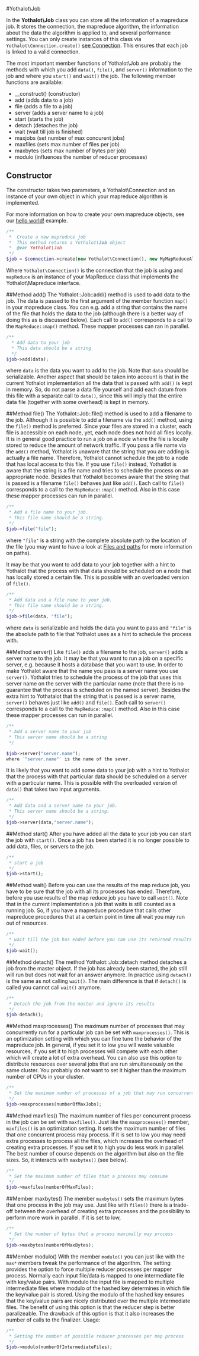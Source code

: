 #Yothalot\Job

In the **Yothalot\Job** class you can store all the information of a
mapreduce job. It stores the connection, the mapreduce algorithm, the
information about the data the algorithm is applied to, and several
performance settings. You can only create instances of this class via
`Yothalot\Connection.create()` [see Connection](copernica-docs:Yothalot/connection "Connection").
This ensures that each job is linked to a valid connection. 

The most important member functions of Yothalot\Job are probably the
methods with which you add `data()`, `file()`, and `server()` information
to the job and where you `start()` and `wait()` the job. The following
member functions are available: 

- __construct() (constructor)
- add (adds data to a job)
- file (adds a file to a job)
- server (adds a server name to a job)
- start (starts the job)
- detach (detaches the job)
- wait (wait till job is finished)
- maxjobs (set number of max concurent jobs)
- maxfiles (sets max number of files per job)
- maxbytes (sets max number of bytes per job)
- modulo (influences the number of reducer processes)

## Constructor

The constructor takes two parameters, a Yothalot\Connection and an instance of
your own object in which your mapreduce algorithm is implemented.

For more information on how to create your own mapreduce objects, see our [hello world!](copernica-docs:Yothalot/helloworld "Hello world!") example.

```php
/**
 *  Create a new mapreduce job
 *  This method returns a Yothalot\Job object
 *  @var Yothalot\Job
 */
$job = $connection->create(new Yothalot\Connection(), new MyMapReduceAlgorithm());
```
Where `Yothalot\Connection()` is the connection that the job is using and
`mapReduce` is an instance of your MapReduce class that implements the
Yothalot\Mapreduce interface.

##Method add()
The Yothalot::Job::add() method is used to add data to the job. The data
is passed to the first argument of the member function `map()` in your
mapreduce class. You can e.g. add a string that contains the name of
the file that holds the data to the job (although there is a better way
of doing this as is discussed below). Each call to `add()` corresponds
to a call to the `MapReduce::map()` method. These mapper processes can
ran in parallel. 

```php
/**
  * Add data to your job
  * This data should be a string
  */
$job->add(data);
```
where `data` is the data you want to add to the job. Note that `data`
should be serializable. Another aspect that should be taken into
account is that in the current Yothalot implementation all the data
that is passed with `add()` is kept in memory. So, do not parse a
data file yourself and add each datum from this file with a separate
call to `data()`, since this will imply that the entire data file
(together with some overhead) is kept in memory.

##Method file()
The Yothalot::Job::file() method is used to add a filename to the job.
Although it is possible to add a filename via the `add()` method, using
the `file()` method is preferred. Since your files are stored in a cluster,
each file is accessible on each node, yet, each node does not hold all
files locally. It is in general good practice to run a job on a node where
the file is locally stored to reduce the amount of network traffic. If you
pass a file name via the `add()` method, Yothalot is unaware that the
string that you are adding is actually a file name. Therefore, Yothalot
cannot schedule the job to a node that has local access to this file. If
you use `file()` instead, Yothatlot is aware that the string is a file
name and tries to schedule the process on an appropriate node. Besides
that Yothalot becomes aware that the string that is passed is a filename
`file()` behaves just like `add()`. Each call to `file()` corresponds
to a call to the `MapReduce::map()` method. Also in this case these
mapper processes can run in parallel.

```php
/**
 * Add a file name to your job.
 * This file name should be a string.
 */
$job->file("file");
```
where `"file"` is a string with the complete absolute path to the location
of the file (you may want to have a look at [Files and paths](LINK) for
more information on paths).

It may be that you want to add data to your job together with a hint
to Yothalot that the process with that data should be scheduled on a
node that has locally stored a certain file. This is possible with an
overloaded version of `file()`.

```php
/**
 * Add data and a file name to your job.
 * This file name should be a string.
 */
$job->file(data, "file");
```
where `data` is serializable and holds the data you want to pass and
`"file"` is the absolute path to file that Yothalot uses as a hint to
schedule the process with.

##Method server()
Like `file()` adds a filename to the job, `server()` adds a server name
to the job. It may be that you want to run a job on a specific server,
e.g. because it hosts a database that you want to use. In order to make
Yothalot aware that the name you pass is a server name you use `server()`.
Yothalot tries to schedule the process of the job that uses this server
name on the server with the particular name (note that there is no
guarantee that the process is scheduled on the named server). Besides
the extra hint to Yothatalot that the string that is passed is a server
name, `server()` behaves just like `add()` and `file()`. Each call to
`server()` corresponds to a call to the `MapReduce::map()` method. Also
in this case these mapper processes can run in parallel.
```php
/**
 * Add a server name to your job
 * This server name should be a string
 */

$job->server("server.name");
where `"server.name"` is the name of the sever.
```
It is likely that you want to add some data to your job with a hint to
Yothalot that the process with that particular data should be scheduled
on a server with a particular name. This is possible with the overloaded
version of `data()` that takes two input arguments. 
```php
/**
 * Add data and a server name to your job.
 * This server name should be a string.
 */
$job->server(data,"server.name");
```

##Method start()
After you have added all the data to your job you can start the job
with `start()`. Once a job has been started it is no longer possible
to add data, files, or servers to the job.
```php
/**
 * start a job
 */
$job->start();
```

##Method wait()
Before you can use the results of the map reduce job, you have to be
sure that the job with all its processes has ended. Therefore, before
you use results of the map reduce job you have to call `wait()`. Note
that in the current implementation a job that waits is still counted
as a running job. So, if you have a mapreduce procedure that calls
other mapreduce procedures that at a certain point in time all wait
you may run out of resources.
```php
/**
 * wait till the job has ended before you can use its returned results
 */
$job-wait();
```

##Method detach()
The method Yothalot::Job::detach method detaches a job from the master
object. If the job has already been started, the job still will run but
does not wait for an answer anymore. In practice using `detach()` is the
same as not calling `wait()`. The main difference is that if `detach()`
is called you cannot call `wait()` anymore.

```php
/**
 * Detach the job from the master and ignore its results
 */ 
$job-detach();
```

##Method maxprocesses()
The maximum number of processes that may concurrently run for a particular
job can be set with `maxprocesses()`. This is an optimization setting
with which you can fine tune the behavior of the mapreduce job. In
general, if you set it to low you will waste valuable resources, if you
set it to high processes will compete with each other which will create
a lot of extra overhead. You can also use this option to distribute
resources over several jobs that are run simultaneously on the same
cluster. You probably do not want to set it higher than the maximum
number of CPUs in your cluster.   
```php
/**
 * Set the maximum number of processes of a job that may run concurrently 
 */
$job->maxprocesses(numberOfMaxJobs);
```

##Method maxfiles()
The maximum number of files per concurrent process in the job can be set with
`maxfiles()`. Just like the `maxprocesses()` member, `maxfiles()` is an
optimization setting. It sets the maximum number of files that one concurrent
process may process. If it is set to low you may need extra processes to process
all the files, which increases the overhead of creating extra processes.
If you set it to high you do less work in parallel. The best number of
course depends on the algorithm but also on the file sizes. So, it
interacts with `maxbytes()` (see below).
```php
/**
 * Set the maximum number of files that a process may consume
 */
$job->maxfiles(numberOfMaxFiles);
```

##Member maxbytes()
The member `maxbytes()` sets the maximum bytes that one process in
the job may use. Just like with `files()` there is a trade-off between
the overhead of creating extra processes and the possibility to perform
more work in parallel. If it is set to low, 
```php
/**
 * Set the number of bytes that a process maximally may process
 */
$job->maxbytes(numberOfMaxBytes);
```

##Member modulo()
With the member `modulo()` you can just like with the `max*` members
tweak the performance of the algorithm. The setting provides the
option to force multiple reducer processes per mapper process. Normally
each input file/data is mapped to one intermediate file with key/value
pairs. With modulo the input file is mapped to multiple intermediate
files where modulo of the hashed key determines in which file the
key/value pair is stored. Using the modulo of the hashed key ensures
that the key/value pairs are nicely distributed over the multiple
intermediate files. The benefit of using this option is that the reducer
step is better paralizeable. The drawback of this option is that it
also increases the number of calls to the finalizer.
Usage:
```php
/**
 * Setting the number of possible reducer processes per map process
 */
$job->modulo(numberOfIntermediateFiles);
```
